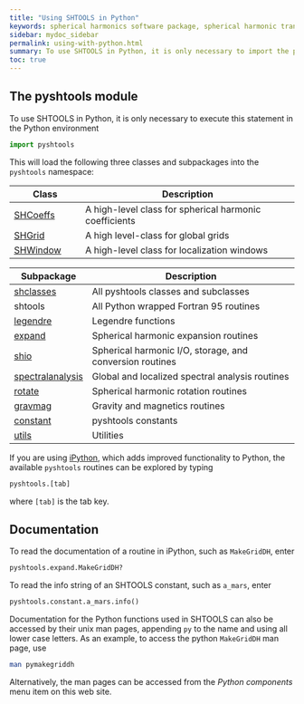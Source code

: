 ```yaml
---
title: "Using SHTOOLS in Python"
keywords: spherical harmonics software package, spherical harmonic transform, legendre functions, multitaper spectral analysis, fortran, Python, gravity, magnetic field
sidebar: mydoc_sidebar
permalink: using-with-python.html
summary: To use SHTOOLS in Python, it is only necessary to import the pyshtools module.
toc: true
---
```


<style>
table:nth-of-type(n) {
    display:table;
    width:100%;
}
table:nth-of-type(n) th:nth-of-type(2) {
    width:75%;
}
</style>


## The pyshtools module

To use SHTOOLS in Python, it is only necessary to execute this statement in the Python environment
```python
import pyshtools
```
This will load the following three classes and subpackages into the `pyshtools` namespace:

| Class | Description |
| ----- | ----------- |
| [SHCoeffs](python-shcoeffs.html) | A high-level class for spherical harmonic coefficients |
| [SHGrid](python-shgrid.html) | A high level-class for global grids |
| [SHWindow](python-shwindow.html) | A high-level class for localization windows |


| Subpackage | Description |
| ---------- | ----------- |
| [shclasses](python-classes.html) | All pyshtools classes and subclasses |
| shtools | All Python wrapped Fortran 95 routines |
| [legendre](python-legendre-functions.html) | Legendre functions |
| [expand](python-spherical-harmonic-transforms.html) | Spherical harmonic expansion routines |
| [shio](python-io.html) | Spherical harmonic I/O, storage, and conversion routines |
| [spectralanalysis](python-spectral-analysis.html) | Global and localized spectral analysis routines |
| [rotate](python-spherical-harmonic-rotations.html) | Spherical harmonic rotation routines |
| [gravmag](python-gravity-magnetics.html) | Gravity and magnetics routines |
| [constant](python-constants.html) | pyshtools constants |
| [utils](python-utilities.html) | Utilities |

If you are using [iPython](http://ipython.org), which adds improved functionality to Python, the available `pyshtools` routines can be explored by typing
```python
pyshtools.[tab]
```
where `[tab]` is the tab key.

## Documentation

To read the documentation of a routine in iPython, such as `MakeGridDH`, enter
```python
pyshtools.expand.MakeGridDH?
```
To read the info string of an SHTOOLS constant, such as `a_mars`, enter
```python
pyshtools.constant.a_mars.info()
```
Documentation for the Python functions used in SHTOOLS can also be accessed by their unix man pages, appending `py` to the name and using all lower case letters. As an example, to access the python `MakeGridDH` man page, use
```bash
man pymakegriddh
```
Alternatively, the man pages can be accessed from the *Python components* menu item on this web site.
